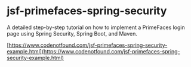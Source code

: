# jsf-primefaces-spring-security

A detailed step-by-step tutorial on how to implement a PrimeFaces login page using Spring Security, Spring Boot, and Maven.

[https://www.codenotfound.com/jsf-primefaces-spring-security-example.html](https://www.codenotfound.com/jsf-primefaces-spring-security-example.html)
